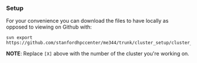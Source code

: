 ### Setup

For your convenience you can download the files to have locally as opposed to viewing on Github with:

    svn export https://github.com/stanfordhpccenter/me344/trunk/cluster_setup/cluster_[X].md

**NOTE**: Replace `[X]` above with the number of the cluster you're working on.

